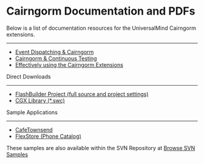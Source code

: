 # Cairngorm Documentation and PDFs #

Below is a list of documentation resources for the UniversalMind Cairngorm extensions.

---


  * [Event Dispatching & Cairngorm](http://flexcairngorm.googlecode.com/svn/trunk/docs/EventBubbling%20&%20Cairngorm.pdf)
  * [Cairngorm & Continuous Testing](http://flexcairngorm.googlecode.com/svn/trunk/docs/FlexCairngorm%20Continuous%20Testing.pdf)
  * [Effectively using the Cairngorm Extensions](http://flexcairngorm.googlecode.com/svn/trunk/docs/Effectively%20Using%20Cairngorm%20Extensions.pdf)

Direct Downloads

---

  * [FlashBuilder Project (full source and project settings)](http://flexcairngorm.googlecode.com/svn/trunk/downloads/fb4_projectAndSrc.zip)
  * [CGX Library (\*.swc)](http://flexcairngorm.googlecode.com/svn/trunk/downloads/CairngormExtensions.swc)

Sample Applications

---


  * [CafeTownsend](http://flexcairngorm.googlecode.com/svn/trunk/docs/samples/CafeTownsend_CGX.zip)
  * [FlexStore (Phone Catalog)](http://flexcairngorm.googlecode.com/svn/trunk/docs/samples/flexStore_CGX.zip)

These samples are also available within the SVN Repository at [Browse SVN Samples](http://code.google.com/p/flexcairngorm/source/browse/#svn/trunk/docs/samples%3Fstate%3Dclosed)